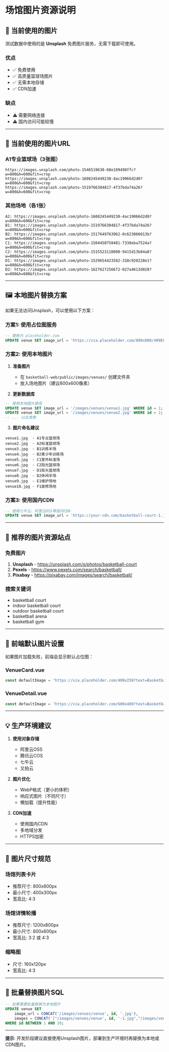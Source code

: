 # 场馆图片资源说明

## 📸 当前使用的图片

测试数据中使用的是 **Unsplash** 免费图片服务，无需下载即可使用。

### 优点
- ✅ 免费使用
- ✅ 高质量篮球场图片
- ✅ 无需本地存储
- ✅ CDN加速

### 缺点
- ⚠️ 需要网络连接
- ⚠️ 国内访问可能较慢

---

## 🔗 当前使用的图片URL

### A1专业篮球场（3张图）
```
https://images.unsplash.com/photo-1546519638-68e109498ffc?w=800&h=600&fit=crop
https://images.unsplash.com/photo-1608245449230-4ac19066d2d0?w=800&h=600&fit=crop
https://images.unsplash.com/photo-1519766304817-4f37bda74a26?w=800&h=600&fit=crop
```

### 其他场地（各1张）
```
A2: https://images.unsplash.com/photo-1608245449230-4ac19066d2d0?w=800&h=600&fit=crop
B1: https://images.unsplash.com/photo-1519766304817-4f37bda74a26?w=800&h=600&fit=crop
B2: https://images.unsplash.com/photo-1517649763962-0c623066013b?w=800&h=600&fit=crop
C1: https://images.unsplash.com/photo-1504450758481-7338eba7524a?w=800&h=600&fit=crop
C2: https://images.unsplash.com/photo-1515523110800-9415d13b84a8?w=800&h=600&fit=crop
D1: https://images.unsplash.com/photo-1529654423582-310c920228e1?w=800&h=600&fit=crop
D2: https://images.unsplash.com/photo-1627627256672-027a4613d028?w=800&h=600&fit=crop
```

---

## 🖼️ 本地图片替换方案

如果无法访问Unsplash，可以使用以下方案：

### 方案1: 使用占位图服务

```sql
-- 替换为 placeholder.com
UPDATE venue SET image_url = 'https://via.placeholder.com/800x600/409EFF/FFFFFF?text=Basketball+Court';
```

### 方案2: 使用本地图片

1. **准备图片**
   - 在 `basketball-web/public/images/venues/` 创建文件夹
   - 放入场地图片（建议800x600像素）

2. **更新数据库**
```sql
-- 使用本地图片路径
UPDATE venue SET image_url = '/images/venues/venue1.jpg' WHERE id = 1;
UPDATE venue SET image_url = '/images/venues/venue2.jpg' WHERE id = 2;
-- ... 以此类推
```

3. **图片命名建议**
```
venue1.jpg  - A1专业篮球场
venue2.jpg  - A2标准篮球场
venue3.jpg  - B1训练半场
venue4.jpg  - B2青少年训练场
venue5.jpg  - C1室外标准场
venue6.jpg  - C2阳光篮球场
venue7.jpg  - D1街头篮球场
venue8.jpg  - D2休闲半场
venue9.jpg  - E1维护场地
venue10.jpg - F1装修场地
```

### 方案3: 使用国内CDN

```sql
-- 使用七牛云、阿里云OSS等国内CDN
UPDATE venue SET image_url = 'https://your-cdn.com/basketball-court-1.jpg';
```

---

## 📁 推荐的图片资源站点

### 免费图片
1. **Unsplash** - https://unsplash.com/s/photos/basketball-court
2. **Pexels** - https://www.pexels.com/search/basketball/
3. **Pixabay** - https://pixabay.com/images/search/basketball/

### 搜索关键词
- basketball court
- indoor basketball court
- outdoor basketball court
- basketball arena
- basketball gym

---

## 🔧 前端默认图片设置

如果图片加载失败，前端会显示默认占位图：

### VenueCard.vue
```javascript
const defaultImage = 'https://via.placeholder.com/400x250?text=Basketball+Court';
```

### VenueDetail.vue
```javascript
const defaultImage = 'https://via.placeholder.com/600x400?text=Basketball+Court';
```

---

## 💡 生产环境建议

1. **使用对象存储**
   - 阿里云OSS
   - 腾讯云COS
   - 七牛云
   - 又拍云

2. **图片优化**
   - WebP格式（更小的体积）
   - 响应式图片（不同尺寸）
   - 懒加载（提升性能）

3. **CDN加速**
   - 使用国内CDN
   - 多地域分发
   - HTTPS加密

---

## 🎨 图片尺寸规范

### 场馆列表卡片
- 推荐尺寸: 800x600px
- 最小尺寸: 400x300px
- 宽高比: 4:3

### 场馆详情轮播
- 推荐尺寸: 1200x800px
- 最小尺寸: 800x600px
- 宽高比: 3:2 或 4:3

### 缩略图
- 尺寸: 160x120px
- 宽高比: 4:3

---

## 📝 批量替换图片SQL

```sql
-- 如果需要批量替换为本地图片
UPDATE venue SET
    image_url = CONCAT('/images/venues/venue', id, '.jpg'),
    images = CONCAT('["/images/venues/venue', id, '-1.jpg","/images/venues/venue', id, '-2.jpg"]')
WHERE id BETWEEN 1 AND 10;
```

---

**提示**: 开发阶段建议直接使用Unsplash图片，部署到生产环境时再替换为本地或CDN图片。
